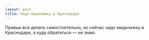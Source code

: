 ```yaml
---
layout: post 
title: Надо медкнижку в Краснодаре 
--- 
```

Привык все делать самостоятельно, но сейчас надо медкнижку в Краснодаре, а куда обратиться — не знаю.